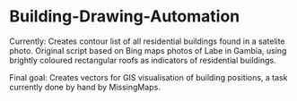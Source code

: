 # Building-Drawing-Automation
Currently: Creates contour list of all residential buildings found in a satelite photo. Original script based on Bing maps photos of Labe in Gambia, using brightly coloured rectangular roofs as indicators of residential buildings.

Final goal: Creates vectors for GIS visualisation of building positions, a task currently done by hand by MissingMaps.
